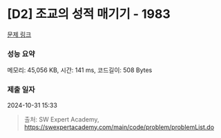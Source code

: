 # [D2] 조교의 성적 매기기 - 1983 

[문제 링크](https://swexpertacademy.com/main/code/problem/problemDetail.do?contestProbId=AV5PwGK6AcIDFAUq) 

### 성능 요약

메모리: 45,056 KB, 시간: 141 ms, 코드길이: 508 Bytes

### 제출 일자

2024-10-31 15:33



> 출처: SW Expert Academy, https://swexpertacademy.com/main/code/problem/problemList.do
